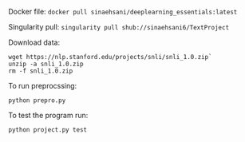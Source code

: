 Docker file:
`docker pull sinaehsani/deeplearning_essentials:latest`

Singularity pull:
`singularity pull shub://sinaehsani6/TextProject`

Download data:
```
wget https://nlp.stanford.edu/projects/snli/snli_1.0.zip` 
unzip -a snli_1.0.zip
rm -f snli_1.0.zip
```

To run preprocssing:
```
python prepro.py
```

To test the program run:
```
python project.py test
```
